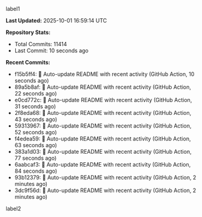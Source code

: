 
label1 
<!-- ACTIVITY_START -->
**Last Updated:** 2025-10-01 16:59:14 UTC

**Repository Stats:**
- Total Commits: 11414
- Last Commit: 10 seconds ago

**Recent Commits:**
- f15b5ff4: 🤖 Auto-update README with recent activity (GitHub Action, 10 seconds ago)
- 89a5b8af: 🤖 Auto-update README with recent activity (GitHub Action, 22 seconds ago)
- e0cd772c: 🤖 Auto-update README with recent activity (GitHub Action, 31 seconds ago)
- 2f8eda68: 🤖 Auto-update README with recent activity (GitHub Action, 43 seconds ago)
- 59313967: 🤖 Auto-update README with recent activity (GitHub Action, 52 seconds ago)
- f4edea59: 🤖 Auto-update README with recent activity (GitHub Action, 63 seconds ago)
- 383a1d03: 🤖 Auto-update README with recent activity (GitHub Action, 77 seconds ago)
- 6aabcaf3: 🤖 Auto-update README with recent activity (GitHub Action, 84 seconds ago)
- 93b12379: 🤖 Auto-update README with recent activity (GitHub Action, 2 minutes ago)
- 3dc9f56d: 🤖 Auto-update README with recent activity (GitHub Action, 2 minutes ago)
<!-- ACTIVITY_END -->

label2
